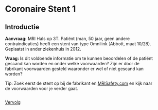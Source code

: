 # Coronaire Stent 1

## Introductie

**Aanvraag:**  MRI Hals op 3T. Patiënt (man, 50 jaar, geen andere
contraindicaties) heeft een stent van type Omnilink (Abbott, maat 10/28).
Geplaatst in ander ziekenhuis in 2012.

**Vraag:** Is dit voldoende informatie om te kunnen beoordelen of de patiënt
gescand kan worden en onder welke voorwaarden? Zijn er door de fabrikant
voorwaarden gesteld waaronder er wel of niet gescand kan worden?

Tip: Zoek eerst de stent op bij de fabrikant en
[MRISafety.com](http://www.mrisafety.com) en kijk naar de voorwaarden
voor je verder gaat.

```

```

[Vervolg](case_part2.md)


